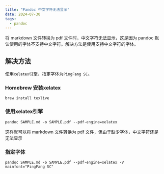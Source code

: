 ```yaml
---
title: "Pandoc 中文字符无法显示"
date: 2024-07-30
tags:
  - pandoc
---
```


将 markdown 文件转换为 pdf 文件时，中文字符无法显示，这是因为 pandoc 默认使用的字体不支持中文字符。解决方法是使用支持中文字符的字体。

## 解决方法

使用`xelatex`引擎，指定字体为`PingFang SC`。

### Homebrew 安装xelatex

```shell
brew install texlive
```

### 使用xelatex引擎

```shell
pandoc SAMPLE.md -o SAMPLE.pdf --pdf-engine=xelatex
```

这样就可以将 markdown 文件转换为 pdf 文件，但由于缺少字体，中文字符还是无法显示

### 指定字体

```shell
pandoc SAMPLE.md -o SAMPLE.pdf --pdf-engine=xelatex -V mainfont="PingFang SC"
```

